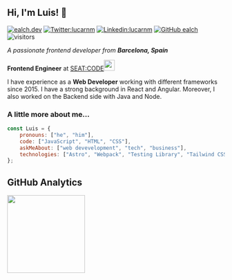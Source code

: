 ## Hi, I'm Luis! 👋

[![ealch.dev](https://img.shields.io/badge/Website-46a2f1.svg?&style=flat-square&link=https://profileluiscarneiro/)](https://www.linkedin.com/in/profileluiscarneiro/)
[![Twitter:lucarnm](https://img.shields.io/twitter/follow/lucarnm?style=social)](https://twitter.com/lucarnm)
[![Linkedin:lucarnm](https://img.shields.io/badge/-ealch-blue?style=flat-square&logo=Linkedin&logoColor=white&link=https://www.linkedin.com/in/ealch/)](https://www.linkedin.com/in/ealch/)
[![GitHub ealch](https://img.shields.io/github/followers/ealch?label=follow&style=social)](https://github.com/ealch)
![visitors](https://visitor-badge.laobi.icu/badge?page_id=ealch.ealch)

<p>
  <em>A passionate frontend developer from <strong>Barcelona, Spain</strong></em>
</p>
<p>
  <strong>Frontend Engineer</strong> at <a href="https://code.seat/">SEAT:CODE</a><img src="https://media.giphy.com/media/WUlplcMpOCEmTGBtBW/giphy.gif" width="25"> 
</p>
<p>
  I have experience as a <strong>Web Developer</strong> working with different frameworks since 2015. I have a strong background in React and Angular. Moreover, I also worked on the Backend side with Java and Node.
</p>


### A little more about me...  
```javascript
const Luis = {
    pronouns: ["he", "him"],
    code: ["JavaScript", "HTML", "CSS"],
    askMeAbout: ["web devevelopment", "tech", "business"],
    technologies: ["Astro", "Webpack", "Testing Library", "Tailwind CSS"],
};
```
## GitHub Analytics
<a href="https://github.com/Lucarnm">
  <img height="180em" src="https://github-readme-stats-eight-theta.vercel.app/api?username=Lucarnm&show_icons=true&theme=algolia&include_all_commits=true&count_private=true"/>
</a>

